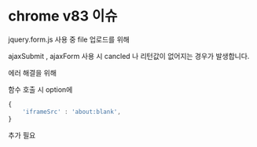 # chrome v83 이슈

jquery.form.js 사용 중 file 업로드를 위해

ajaxSubmit , ajaxForm 사용 시 cancled 나 리턴값이 없어지는 경우가 발생합니다.



에러 해결을 위해

함수 호출 시 option에

```javascript
{
    'iframeSrc' : 'about:blank',
}
```

추가 필요